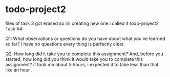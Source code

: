 # todo-project2
files of task 3 got erased so im creating new one i called it todo-project2
   Task #4
   
Q1: What observations or questions do you have about what you’ve learned so far? i have no questions every thing is perfectly clear.

Q2: How long did it take you to complete this assignment? And, before you started, how long did you think it would take you to complete this assignment? it took me about 3 hours, i expected it to take less than that like an hour .

